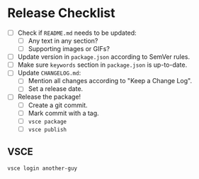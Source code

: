 # Release Checklist

- [ ] Check if `README.md` needs to be updated:
  - [ ] Any text in any section?
  - [ ] Supporting images or GIFs?
- [ ] Update version in `package.json` according to SemVer rules.
- [ ] Make sure `keywords` section in `package.json` is up-to-date.
- [ ] Update `CHANGELOG.md`:
  - [ ] Mention all changes according to "Keep a Change Log".
  - [ ] Set a release date.
- [ ] Release the package!
  - [ ] Create a git commit.
  - [ ] Mark commit with a tag.
  - [ ] `vsce package`
  - [ ] `vsce publish`

## VSCE

```sh
vsce login another-guy
```
